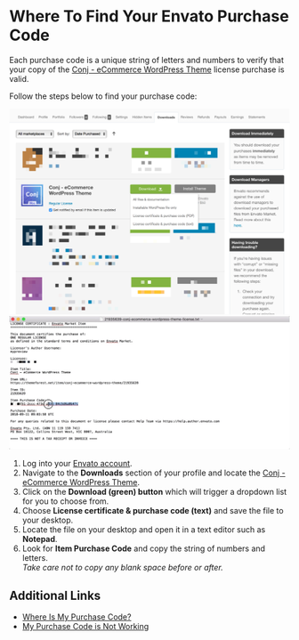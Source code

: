 # Where To Find Your Envato Purchase Code

Each purchase code is a unique string of letters and numbers to verify that your copy of the [Conj - eCommerce WordPress Theme](https://themeforest.net/item/conj-ecommerce-wordpress-theme/21935639?ref=mypreview) license purchase is valid.

Follow the steps below to find your purchase code:

![Download license certificate & purchase code for Conj - eCommerce WordPress Theme](img/download-conj-wordpress-theme.png)
![Loacte the Envato Purchase Code for Conj - eCommerce WordPress Theme](img/conj-theme-envato-purchase-code.jpg)

1. Log into your [Envato account](https://account.envato.com/sign_in?to=envatomarket).
2. Navigate to the **Downloads** section of your profile and locate the [Conj - eCommerce WordPress Theme](https://themeforest.net/item/conj-ecommerce-wordpress-theme/21935639?ref=mypreview).
3. Click on the **Download (green) button** which will trigger a dropdown list for you to choose from.
4. Choose **License certificate & purchase code (text)** and save the file to your desktop.
5. Locate the file on your desktop and open it in a text editor such as **Notepad**.
6. Look for **Item Purchase Code** and copy the string of numbers and letters.<br/>*Take care not to copy any blank space before or after.*

## Additional Links

* [Where Is My Purchase Code?](https://help.market.envato.com/hc/en-us/articles/202822600-Where-Is-My-Purchase-Code-)
* [My Purchase Code is Not Working](https://help.market.envato.com/hc/en-us/articles/204451834-My-Purchase-Code-is-Not-Working)
